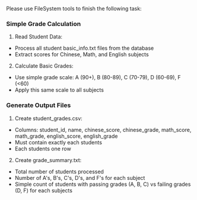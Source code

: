 Please use FileSystem tools to finish the following task:

### Simple Grade Calculation

1. Read Student Data:

* Process all student basic_info.txt files from the database
* Extract scores for Chinese, Math, and English subjects

2. Calculate Basic Grades:

* Use simple grade scale: A (90+), B (80-89), C (70-79), D (60-69), F (<60)
* Apply this same scale to all subjects

### Generate Output Files

1. Create student_grades.csv:

* Columns: student_id, name, chinese_score, chinese_grade, math_score, math_grade, english_score, english_grade
* Must contain exactly each students
* Each students one row

2. Create grade_summary.txt:

* Total number of students processed
* Number of A's, B's, C's, D's, and F's for each subject
* Simple count of students with passing grades (A, B, C) vs failing grades (D, F) for each subjects
